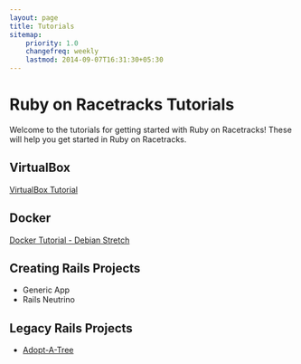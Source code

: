 ```yaml
---
layout: page
title: Tutorials
sitemap:
    priority: 1.0
    changefreq: weekly
    lastmod: 2014-09-07T16:31:30+05:30
---
```

# Ruby on Racetracks Tutorials

Welcome to the tutorials for getting started with Ruby on Racetracks!  These will help you get started in Ruby on Racetracks.

## VirtualBox
[VirtualBox Tutorial](https://github.com/jhsu802701/tutorial_virtualbox)

## Docker
[Docker Tutorial - Debian Stretch](https://github.com/jhsu802701/tutorial-docker-stretch.md)

## Creating Rails Projects
* Generic App
* Rails Neutrino

## Legacy Rails Projects
* [Adopt-A-Tree](https://gist.github.com/jhsu802701/615a7d3c3883ec36ac89ed12da253c14)
